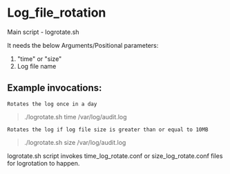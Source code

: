 # Log_file_rotation
Main script - logrotate.sh

It needs the below Arguments/Positional parameters:
1) "time" or "size"
2)  Log file name

## Example invocations:
`Rotates the log once in a day`

>./logrotate.sh time /var/log/audit.log 

`Rotates the log if log file size is greater than or equal to 10MB`

>./logrotate.sh size /var/log/audit.log 

logrotate.sh script invokes time_log_rotate.conf or size_log_rotate.conf files for logrotation to happen.
